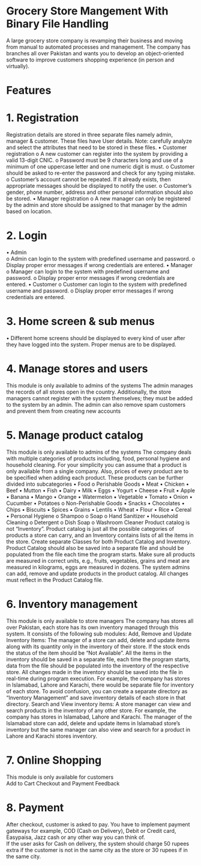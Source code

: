 # Grocery Store Mangement With Binary File Handling
A large grocery store company is revamping their business and moving from manual to automated  processes and management. The company has branches all over Pakistan and wants you to develop  an object-oriented software to improve customers shopping experience (in person and virtually). 
# Features
# 1. Registration 
Registration details are stored in three separate files namely admin, manager & customer. These files have User details. Note: carefully analyze and select the attributes that need to be stored in  these files. 
• Customer registration 
o A new customer can register into the system by providing a valid 13-digit  CNIC. 
o Password must be 9 characters long and use of a minimum of one uppercase  letter and one numeric digit is must. 
o Customer should be asked to re-enter the password and check for any typing  mistake. 
o Customer’s account cannot be repeated. If it already exists, then appropriate  messages should be displayed to notify the user. 
o Customer’s gender, phone number, address and other personal information  should also be stored. 
• Manager registration 
o A new manager can only be registered by the admin and store should be  assigned to that manager by the admin based on location. 
# 2. Login  
• Admin  
o Admin can login to the system with predefined username and password. o Display proper error messages if wrong credentials are entered. 
• Manager  
o Manager can login to the system with predefined username and password. o Display proper error messages if wrong credentials are entered. 
• Customer 
o Customer can login to the system with predefined username and password. o Display proper error messages if wrong credentials are entered. 
# 3. Home screen & sub menus 
• Different home screens should be displayed to every kind of user after they have logged into  the system. Proper menus are to be displayed.
# 4. Manage stores and users 
This module is only available to admins of the systems 
The admin manages the records of all stores open in the country. Additionally, the store managers  cannot register with the system themselves; they must be added to the system by an admin. The  admin can also remove spam customers and prevent them from creating new accounts 
# 5. Manage product catalog 
This module is only available to admins of the systems 
The company deals with multiple categories of products including, food, personal hygiene and  household cleaning. For your simplicity you can assume that a product is only available from a single  company. Also, prices of every product are to be specified when adding each product. 
 These products can be further divided into subcategories 
• Food 
o Perishable Goods 
▪ Meat 
• Chicken 
• Beef 
• Mutton 
• Fish 
▪ Dairy 
• Milk 
• Eggs 
• Yogurt 
• Cheese 
▪ Fruit 
• Apple 
• Banana 
• Mango 
• Orange 
• Watermelon 
▪ Vegetable 
• Tomato 
• Onion 
• Cucumber 
• Potatoes 
o Non-Perishable Goods 
▪ Snacks 
• Chocolates 
• Chips 
• Biscuits 
▪ Spices
▪ Grains 
• Lentils 
• Wheat 
• Flour 
• Rice 
▪ Cereal 
• Personal Hygiene 
o Shampoo 
o Soap 
o Hand Sanitizer 
• Household Cleaning 
o Detergent 
o Dish Soap 
o Washroom Cleaner 
Product catalog is not “Inventory”. Product catalog is just all the possible categories of products a  store can carry, and an Inventory contains lists of all the items in the store. Create separate Classes  for both Product Catalog and Inventory. 
Product Catalog should also be saved into a separate file and should be populated from the file  each time the program starts. 
Make sure all products are measured in correct units, e.g., fruits, vegetables, grains and meat are  measured in kilograms, eggs are measured in dozens. 
The system admins can add, remove and update products in the product catalog. All changes must  reflect in the Product Catalog file. 
# 6. Inventory management 
This module is only available to store managers 
The company has stores all over Pakistan, each store has its own inventory managed through this  system. It consists of the following sub modules: 
Add, Remove and Update Inventory Items: 
The manager of a store can add, delete and update items along with its quantity only in the inventory  of their store. If the stock ends the status of the item should be “Not Available”. 
All the items in the inventory should be saved in a separate file, each time the program starts, data  from the file should be populated into the inventory of the respective store. All changes made in the  inventory should be saved into the file in real-time during program execution. For example, the  company has stores in Islamabad, Lahore and Karachi, there would be separate file for inventory of  each store. To avoid confusion, you can create a separate directory as “Inventory Management” and  save inventory details of each store in that directory. 
Search and View inventory items: 
A store manager can view and search products in the inventory of any other store. For example, the  company has stores in Islamabad, Lahore and Karachi. The manager of the Islamabad store can add, 
delete and update items in Islamabad store’s inventory but the same manager can also view and  search for a product in Lahore and Karachi stores inventory. 
# 7. Online Shopping 
This module is only available for customers  
Add to Cart 
Checkout and Payment 
Feedback 
# 8. Payment 
After checkout, customer is asked to pay. You have to implement payment gateways for example,  COD (Cash on Delivery), Debit or Credit card, Easypaisa, Jazz cash or any other way you can think  of.  
If the user asks for Cash on delivery, the system should charge 50 rupees extra if the customer is  not in the same city as the store or 30 rupees if in the same city. 
